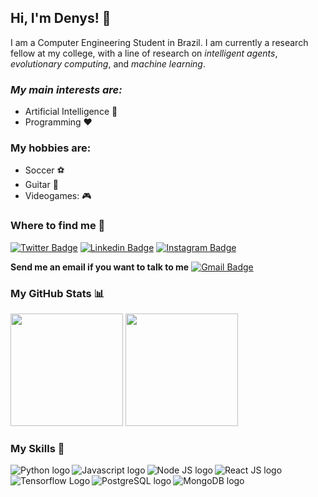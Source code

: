 ## Hi, I'm Denys! :wave:
I am a Computer Engineering Student in Brazil. I am currently a research fellow at my college, with a line of research on *intelligent agents*, *evolutionary computing*, and *machine learning*.
### *My main interests are:*
 - Artificial Intelligence :robot:
 - Programming :heart:
### My hobbies are:
 - Soccer :soccer:
 - Guitar :guitar:
 - Videogames: :video_game:
 

<!-- <details> -->
<!--  <summary><b>Where to find me</b></summary> -->
### Where to find me 🎯
[![Twitter Badge](https://img.shields.io/badge/-Twitter-1ca0f1?style=flat-square&labelColor=1ca0f1&logo=twitter&logoColor=white&link=https://twitter.com/Denys_Menfredy)](https://twitter.com/Denys_Menfredy)
[![Linkedin Badge](https://img.shields.io/badge/-LinkedIn-blue?style=flat-square&logo=Linkedin&logoColor=white&link=https://www.linkedin.com/in/denys-menfredy/)](https://www.linkedin.com/in/denys-menfredy/)
[![Instagram Badge](https://img.shields.io/badge/-Instagram-C74075?style=flat-square&logo=Instagram&logoColor=white&link=https://www.instagram.com/denysmenfredy/)](https://www.instagram.com/denysmenfredy/) 

**Send me an email if you want to talk to me**
[![Gmail Badge](https://img.shields.io/badge/-Gmail-c14438?style=flat-square&logo=Gmail&logoColor=white&link=mailto:denys.menfredy7@gmail.com)](mailto:denys.menfredy7@gmail.com/)
<!-- </details> -->



  ### My GitHub Stats 📊
<!-- <details> -->
<!--  <summary><b>Stats</b></summary> -->
 <div>
  <img height="180em" src="https://github-readme-stats.vercel.app/api/?username=DenysMenfredy&count_private=true&theme=dracula&layout=compact&showicons=true" />
  <img height="180em" src="https://github-readme-stats.vercel.app/api/top-langs/?username=DenysMenfredy&theme=dracula&layout=compact&show_icons=true" />
</div>
<!--  </details> -->
<!--  [![My Contribution Stats](https://github-contribution-stats.vercel.app/api/?username=DenysMenfredy&theme=dracula)](https://github.com/DenysMenfredy/github-contribution-stats/) -->

### My Skills 🚀
<!-- <details> -->
<!--  <summary><b>Skills 🚀</b></summary> -->
 
 <img align="left" alt="Python logo" src="https://img.icons8.com/color/48/000000/python--v1.png" />
 <img align="left" alt="Javascript logo" src="https://img.icons8.com/color/48/000000/javascript--v2.png" />
 <img align="left" alt="Node JS logo" src="https://img.icons8.com/color/48/000000/nodejs.png" />
 <img align="left" alt="React JS logo" src="https://img.icons8.com/office/48/000000/react.png" />
 <img align="left" alt="Tensorflow Logo" src="https://img.icons8.com/color/48/000000/tensorflow.png" />
 <img align="left" alt="PostgreSQL logo" src="https://img.icons8.com/color/48/000000/postgreesql.png" />
 <img align="left" alt="MongoDB logo" src="https://img.icons8.com/color/48/000000/mongodb.png" />
<!-- </details> -->
